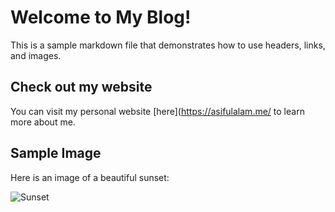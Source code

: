 # Welcome to My Blog!

This is a sample markdown file that demonstrates how to use headers, links, and images.

## Check out my website

You can visit my personal website [here](https://asifulalam.me/ to learn more about me.

## Sample Image

Here is an image of a beautiful sunset:

![Sunset](https://codewithsadee.github.io/wren/assets/images/hero-banner.png)

